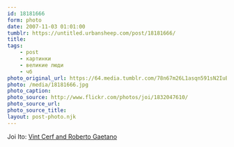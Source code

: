 ```yaml
---
id: 18181666
form: photo
date: 2007-11-03 01:01:00
tumblr: https://untitled.urbansheep.com/post/18181666/
title:
tags:
    - post
    - картинки
    - великие люди
    - чб
photo_original_url: https://64.media.tumblr.com/78n67m26L1asqn591sN2IuBc_500.jpg
photo: /media/18181666.jpg
photo_caption: 
photo_source: http://www.flickr.com/photos/joi/1832047610/
photo_source_url:
photo_source_title:
layout: post-photo.njk
---
```


<p>Joi Ito: <a href="http://www.flickr.com/photos/joi/1832047610/">Vint Cerf and Roberto Gaetano</a></p>
